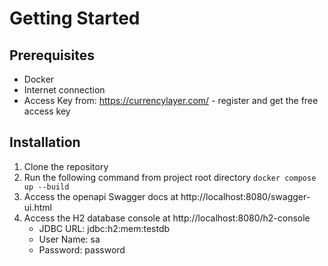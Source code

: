 # Getting Started
## Prerequisites
- Docker
- Internet connection
- Access Key from: https://currencylayer.com/ - register and get the free access key

## Installation
1. Clone the repository
2. Run the following command from project root directory
    ```docker compose up --build```
3. Access the openapi Swagger docs at http://localhost:8080/swagger-ui.html
4. Access the H2 database console at http://localhost:8080/h2-console
    - JDBC URL: jdbc:h2:mem:testdb
    - User Name: sa
    - Password: password